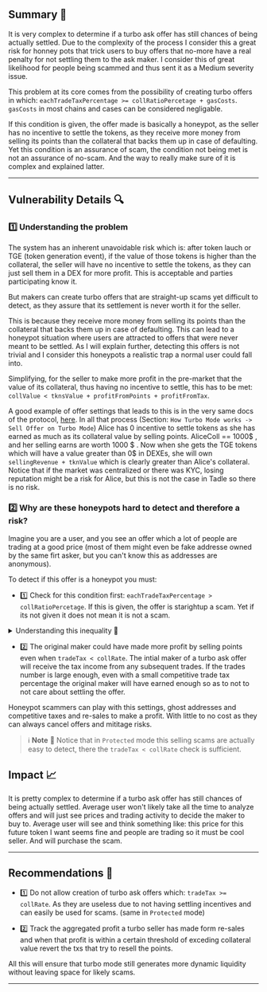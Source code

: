 ## Summary 📌

It is very complex to determine if a turbo ask offer has still chances of being actually settled. Due to the complexity of the process I consider this a great risk for honney pots that trick users to buy offers that no-more have a real penalty for not settling them to the ask maker. I consider this of great likelihood for people being scammed and thus sent it as a Medium severity issue.

This problem at its core comes from the possibility of creating turbo offers in which: `eachTradeTaxPercentage >= collRatioPercetage + gasCosts`. `gasCosts` in most chains and cases can be considered negligable.

If this condition is given, the offer made is basically a honeypot, as the seller has no incentive to settle the tokens, as they receive more money from selling its points than the collateral that backs them up in case of defaulting. Yet this condition is an assurance of scam, the condition not being met is not an assurance of no-scam. And the way to really make sure of it is complex and explained latter.

---

## Vulnerability Details 🔍 

### 1️⃣ Understanding the problem

The system has an inherent unavoidable risk which is: after token lauch or TGE (token generation event), if the value of those tokens is higher than the collateral, the seller will have no incentive to settle the tokens, as they can just sell them in a DEX for more profit. This is acceptable and parties participating know it.

But makers can create turbo offers that are straight-up scams yet difficult to detect, as they assure that its settlement is never worth it for the seller. 

This is because they receive more money from selling its points than the collateral that backs them up in case of defaulting. This can lead to a honeypot situation where users are attracted to offers that were never meant to be settled. As I will explain further, detecting this offers is not trivial and I consider this honeypots a realistic trap a normal user could fall into.

Simplifying, for the seller to make more profit in the pre-market that the value of its collateral, thus having no incentive to settle, this has to be met: `collValue < tknsValue + profitFromPoints + profitFromTax`.

A good example of offer settings that leads to this is in the very same docs of the protocol, [here](https://tadle.gitbook.io/tadle/how-tadle-works/mechanics-of-tadle/turbo-mode). In all that process (Section: `How Turbo Mode works -> Sell Offer on Turbo Mode`) Alice has 0 incentive to settle tokens as she has earned as much as its collateral value by selling points. AliceColl == 1000$ , and her selling earns are worth 1000 $ . Now when she gets the TGE tokens which will have a value greater than 0$ in DEXEs, she will own `sellingRevenue + tknValue` which is clearly greater than Alice's collateral. Notice that if the market was centralized or there was KYC, losing reputation might be a risk for Alice, but this is not the case in Tadle so there is no risk.

### 2️⃣ Why are these honeypots hard to detect and therefore a risk?

Imagine you are a user, and you see an offer which a lot of people are trading at a good price (most of them might even be fake addresse owned by the same firt asker, but you can't know this as addresses are anonymous).

To detect if this offer is a honeypot you must:

- 1️⃣ Check for this condition first: `eachTradeTaxPercentage > collRatioPercetage`. If this is given, the offer is starightup a scam. Yet if its not given it does not mean it is not a scam.

<details> <summary> Understanding this inequality 🤔 </summary> 

***Understanding this equality***: for every point you sell at a price there is a greater amount of collateral backing them up. But in each sell an extra amount of tax is added (see [here](https://github.com/Cyfrin/2024-08-tadle/blob/main/src/core/PreMarkets.sol#L829)), so if you are overcollateralized by 10% and the tax is 11%. For every 10% extra collateral that you deposited per token, you are getting in return 11% more for each token sold. A 1% profit. Notice that `platformFee` is payed here by the taker and thus won't affect your profit as ask maker.

Generally: to sell X points at Y price you need to be overcollateralized by a certain percentage. So you put the offer and the amount of value the points are worth which is `X*Y = pts * $/pts = $`, but because is overcollateralized you have to transfer `X*Y*(1+collRate)`. Then when you sell them to a taker they are charged that same price for the same amount of points plus the trade tax => `X * Y + (X*Y*tradeTax)`.

Then for every point being sold your revenue (`$/pts`) is `(X * Y + (X*Y*tradeTax)) / X`. And, for you to create that offer you put an overcollateralized position which its valued at: `X*Y*(1+collRate)`. All that means that creating the offer cost you: `X*Y*(1+collRate) / X` $/pts. So if we equal the cost with the benefits to see where we break even we get:

`profitPerTokenSold == costPerTokenDeposited`

`(X * Y + (X*Y*tradeTax)) / X == X*Y*(1+collRate) / X` (simplify this and...)

`tradeTax == collRate` => we break even when this condition is meat.

We could have solved this as `>`, no negative numbers are involved so there is no sign flip and we get that the profit per token sold is greater that the cost of selling them when: `tradeTax > collRate`

</details> 

- 2️⃣ The original maker could have made more profit by selling points even when `tradeTax < collRate`. The intial maker of a turbo ask offer will receive the tax income from any subsequent trades. If the trades number is large enough, even with a small competitive trade tax percentage the original maker will have earned enough so as to not to not care about settling the offer.

Honeypot scammers can play with this settings, ghost addresses and competitive taxes and re-sales to make a profit. With little to no cost as they can always cancel offers and mititage risks.

> ℹ️ **Note** 📘 Notice that in `Protected` mode this selling scams are actually easy to detect, there the `tradeTax < collRate` check is sufficient.

## Impact 📈

It is pretty complex to determine if a turbo ask offer has still chances of being actually settled. Average user won't likely take all the time to analyze offers and will just see prices and trading activity to decide the maker to buy to. Average user will see and think something like: this price for this future token I want seems fine and people are trading so it must be cool seller. And will purchase the scam.

---

## Recommendations 🎯

- 1️⃣ Do not allow creation of turbo ask offers which: `tradeTax >= collRate`. As they are useless due to not having settling incentives and can easily be used for scams. (same in `Protected` mode)

- 2️⃣ Track the aggregated profit a turbo seller has made form re-sales and when that profit is within a certain threshold of exceding collateral value revert the txs that try to resell the points.

All this will ensure that turbo mode still generates more dynamic liquidity without leaving space for likely scams.

---
